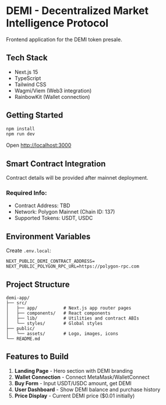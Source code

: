 # DEMI - Decentralized Market Intelligence Protocol

Frontend application for the DEMI token presale.

## Tech Stack
- Next.js 15
- TypeScript
- Tailwind CSS
- Wagmi/Viem (Web3 integration)
- RainbowKit (Wallet connection)

## Getting Started
```bash
npm install
npm run dev
```

Open [http://localhost:3000](http://localhost:3000)

## Smart Contract Integration

Contract details will be provided after mainnet deployment.

### Required Info:
- Contract Address: TBD
- Network: Polygon Mainnet (Chain ID: 137)
- Supported Tokens: USDT, USDC

## Environment Variables

Create `.env.local`:
```
NEXT_PUBLIC_DEMI_CONTRACT_ADDRESS=
NEXT_PUBLIC_POLYGON_RPC_URL=https://polygon-rpc.com
```

## Project Structure
```
demi-app/
├── src/
│   ├── app/          # Next.js app router pages
│   ├── components/   # React components
│   ├── lib/          # Utilities and contract ABIs
│   └── styles/       # Global styles
├── public/
│   └── assets/       # Logo, images, icons
└── README.md
```

## Features to Build

1. **Landing Page** - Hero section with DEMI branding
2. **Wallet Connection** - Connect MetaMask/WalletConnect
3. **Buy Form** - Input USDT/USDC amount, get DEMI
4. **User Dashboard** - Show DEMI balance and purchase history
5. **Price Display** - Current DEMI price ($0.01 initially)
